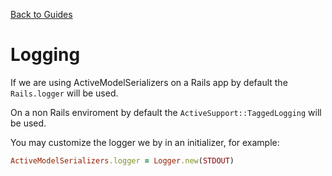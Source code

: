 [Back to Guides](../README.md)

# Logging

If we are using ActiveModelSerializers on a Rails app by default the `Rails.logger` will be used.

On a non Rails enviroment by default the `ActiveSupport::TaggedLogging` will be
used.

You may customize the logger we by in an initializer, for example:

```ruby
ActiveModelSerializers.logger = Logger.new(STDOUT)
```
